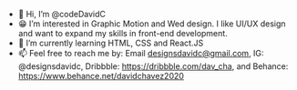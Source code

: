 - 👋 Hi, I’m @codeDavidC
- 😁 I’m interested in Graphic Motion and Wed design. I like UI/UX design and want to expand my skills in front-end development. 
- 🌱 I’m currently learning HTML, CSS and React.JS
- 📫 Feel free to reach me by: 
      Email designsdavidc@gmail.com, 
      IG: @designsdavidc, 
      Dribbble: https://dribbble.com/dav_cha, 
      and Behance: https://www.behance.net/davidchavez2020
      
      

<!---
codeDavidC/codeDavidC is a ✨ special ✨ repository because its `README.md` (this file) appears on your GitHub profile.
You can click the Preview link to take a look at your changes.
--->
